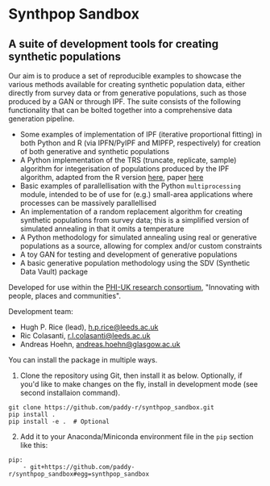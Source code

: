 # Synthpop Sandbox
## A suite of development tools for creating synthetic populations

Our aim is to produce a set of reproducible examples to showcase the various methods available for creating synthetic population data, either directly from survey data or from generative populations, such as those produced by a GAN or through IPF. The suite consists of the following functionality that can be bolted together into a comprehensive data generation pipeline.

- Some examples of implementation of IPF (iterative proportional fitting) in both Python and R (via IPFN/PyIPF and MIPFP, respectively) for creation of both generative and synthetic populations
- A Python implementation of the TRS (truncate, replicate, sample) algorithm for integerisation of populations produced by the IPF algorithm, adapted from the R version [here](https://spatial-microsim-book.robinlovelace.net/smsimr#sintegerisation), paper [here](https://www.sciencedirect.com/science/article/pii/S0198971513000240)
- Basic examples of parallellisation with the Python `multiprocessing` module, intended to be of use for (e.g.) small-area applications where processes can be massively parallellised
- An implementation of a random replacement algorithm for creating synthetic populations from survey data; this is a simplified version of simulated annealing in that it omits a temperature
- A Python methodology for simulated annealing using real or generative populations as a source, allowing for complex and/or custom constraints
- A toy GAN for testing and development of generative populations
- A basic generative population methodology using the SDV (Synthetic Data Vault) package

Developed for use within the [PHI-UK research consortium](https://www.phiuk.org/), "Innovating with people, places and communities".

Development team:
- Hugh P. Rice (lead), h.p.rice@leeds.ac.uk
- Ric Colasanti, r.l.colasanti@leeds.ac.uk
- Andreas Hoehn, andreas.hoehn@glasgow.ac.uk

You can install the package in multiple ways.

1. Clone the repository using Git, then install it as below. Optionally, if you'd like to make changes on the fly, install in development mode (see second installaion command).

```
git clone https://github.com/paddy-r/synthpop_sandbox.git
pip install .
pip install -e .  # Optional
```

2. Add it to your Anaconda/Miniconda environment file in the `pip` section like this:

``` 
pip:
    - git+https://github.com/paddy-r/synthpop_sandbox#egg=synthpop_sandbox
```
